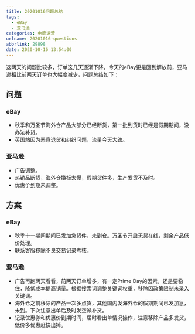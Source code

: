```yaml
---
title: 20201016问题总结
tags:
  - eBay
  - 亚马逊
categories: 电商运营
urlname: 20201016-questions
abbrlink: 29898
date: 2020-10-16 13:54:00
---
```


这两天的问题比较多，订单这几天逐渐下降，今天的eBay更是回到解放前，亚马逊相比前两天订单也大幅度减少，问题总结如下：
<!-- more -->


## 问题
### eBay
* 秋季和万圣节海外仓产品大部分已经断货，第一批到货时已经是假期期间，没办法补货。
* 英国站因为恶意退货和纠纷问题，流量今天大跌。

### 亚马逊
* 广告调整。
* 热销品断货，海外仓换标太慢，假期货件多，生产发货不及时。
* 优惠价到期未调整。

## 方案
### eBay
* 秋季十一期间期间已发加急货件，未到仓。万圣节开启无货在线，剩余产品低价处理。
* 联系客服移除不良交易记录考核。

### 亚马逊
* 广告再跑两天看看，前两天订单增多，有一定Prime Day的因素，还是要稳住，降低成本提高销量。根据搜索词调整关键词权重，移除因政策限制未录入关键词。
* 海外仓之前移除的产品一次多点货，其他国内发海外仓的假期期间已发加急，未到。下次注意出单后及时发空派补货。
* 记录优惠券和优惠价到期时间，届时看出单情况操作，注意移除产品多发货，低价多优惠赶快出掉。
